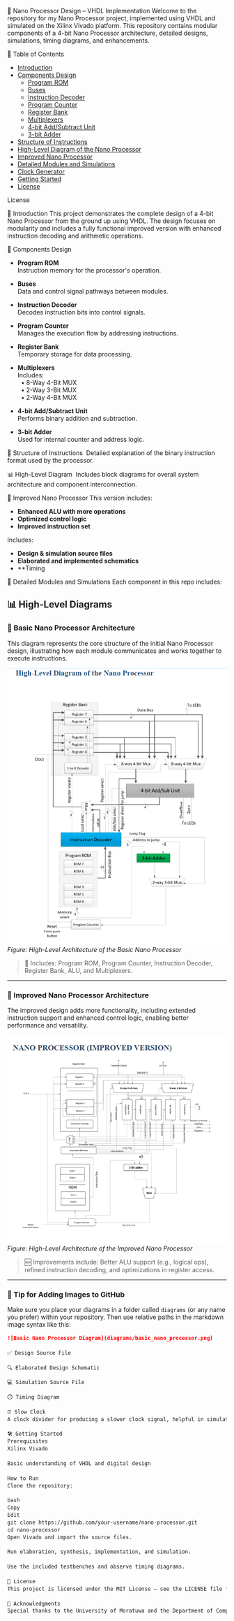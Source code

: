 🧠 Nano Processor Design – VHDL Implementation
Welcome to the repository for my Nano Processor project, implemented using VHDL and simulated on the Xilinx Vivado platform. This repository contains modular components of a 4-bit Nano Processor architecture, detailed designs, simulations, timing diagrams, and enhancements.

📌 Table of Contents
- [Introduction](#introduction)
- [Components Design](#components-design)
  - [Program ROM](#program-rom)
  - [Buses](#buses)
  - [Instruction Decoder](#instruction-decoder)
  - [Program Counter](#program-counter)
  - [Register Bank](#register-bank)
  - [Multiplexers](#multiplexers)
  - [4-bit Add/Subtract Unit](#4-bit-addsubtract-unit)
  - [3-bit Adder](#3-bit-adder)
- [Structure of Instructions](#structure-of-instructions)
- [High-Level Diagram of the Nano Processor](#high-level-diagram)
- [Improved Nano Processor](#improved-nano-processor)
- [Detailed Modules and Simulations](#detailed-modules-and-simulations)
- [Clock Generator](#clock-generator)
- [Getting Started](#getting-started)
- [License](#license)

License

🧾 Introduction
This project demonstrates the complete design of a 4-bit Nano Processor from the ground up using VHDL. The design focuses on modularity and includes a fully functional improved version with enhanced instruction decoding and arithmetic operations.

🔧 Components Design
- **Program ROM**  
  Instruction memory for the processor's operation.

- **Buses**  
  Data and control signal pathways between modules.

- **Instruction Decoder**  
  Decodes instruction bits into control signals.

- **Program Counter**  
  Manages the execution flow by addressing instructions.

- **Register Bank**  
  Temporary storage for data processing.

- **Multiplexers**  
  Includes:  
  &nbsp;&nbsp;• 8-Way 4-Bit MUX  
  &nbsp;&nbsp;• 2-Way 3-Bit MUX  
  &nbsp;&nbsp;• 2-Way 4-Bit MUX

- **4-bit Add/Subtract Unit**  
  Performs binary addition and subtraction.

- **3-bit Adder**  
  Used for internal counter and address logic.

📘 Structure of Instructions
&nbsp;Detailed explanation of the binary instruction format used by the processor.

📊 High-Level Diagram
&nbsp;Includes block diagrams for overall system architecture and component interconnection.

🚀 Improved Nano Processor
This version includes:

- **Enhanced ALU with more operations**
- **Optimized control logic**
- **Improved instruction set**

Includes:

- **Design & simulation source files**
- **Elaborated and implemented schematics**
- **Timing

🧪 Detailed Modules and Simulations
Each component in this repo includes:

## 📊 High-Level Diagrams

### 🧩 Basic Nano Processor Architecture

This diagram represents the core structure of the initial Nano Processor design, illustrating how each module communicates and works together to execute instructions.

![Basic Nano Processor Diagram](diagrams/basic_nano_processor.png)  
*Figure: High-Level Architecture of the Basic Nano Processor*

> 📌 Includes: Program ROM, Program Counter, Instruction Decoder, Register Bank, ALU, and Multiplexers.

---

### 🚀 Improved Nano Processor Architecture

The improved design adds more functionality, including extended instruction support and enhanced control logic, enabling better performance and versatility.

![Improved Nano Processor Diagram](diagrams/improved_nano_processor.png)  
*Figure: High-Level Architecture of the Improved Nano Processor*

> 🆕 Improvements include: Better ALU support (e.g., logical ops), refined instruction decoding, and optimizations in register access.

---

### 📁 Tip for Adding Images to GitHub

Make sure you place your diagrams in a folder called `diagrams` (or any name you prefer) within your repository. Then use relative paths in the markdown image syntax like this:

```md
![Basic Nano Processor Diagram](diagrams/basic_nano_processor.png)

✅ Design Source File

🔍 Elaborated Design Schematic

💻 Simulation Source File

⏱️ Timing Diagram

⏰ Slow Clock
A clock divider for producing a slower clock signal, helpful in simulation and testing.

🛠️ Getting Started
Prerequisites
Xilinx Vivado

Basic understanding of VHDL and digital design

How to Run
Clone the repository:

bash
Copy
Edit
git clone https://github.com/your-username/nano-processor.git
cd nano-processor
Open Vivado and import the source files.

Run elaboration, synthesis, implementation, and simulation.

Use the included testbenches and observe timing diagrams.

📄 License
This project is licensed under the MIT License – see the LICENSE file for details.

🙌 Acknowledgments
Special thanks to the University of Moratuwa and the Department of Computer Science and Engineering for academic support.

